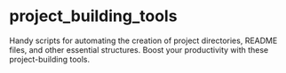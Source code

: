 # project_building_tools
Handy scripts for automating the creation of project directories, README files, and other essential structures. Boost your productivity with these project-building tools.

